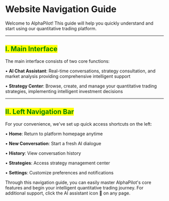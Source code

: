 # Website Navigation Guide

Welcome to AlphaPilot! This guide will help you quickly understand and start using our quantitative trading platform.

***

## <mark style="color:green;">I. Main Interface</mark>

The main interface consists of two core functions:

• **AI Chat Assistant**: Real-time conversations, strategy consultation, and market analysis providing comprehensive intelligent support

• **Strategy Center**: Browse, create, and manage your quantitative trading strategies, implementing intelligent investment decisions

***

## <mark style="color:green;">II. Left Navigation Bar</mark>

For your convenience, we've set up quick access shortcuts on the left:

• **Home**: Return to platform homepage anytime

• **New Conversation**: Start a fresh AI dialogue

• **History**: View conversation history

• **Strategies**: Access strategy management center

• **Settings**: Customize preferences and notifications

Through this navigation guide, you can easily master AlphaPilot's core features and begin your intelligent quantitative trading journey. For additional support, click the AI assistant icon 🤖 on any page.



